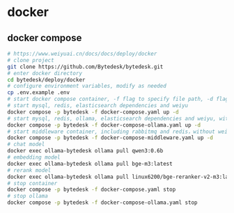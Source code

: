 <!--
 * @Author: jackning 270580156@qq.com
 * @Date: 2024-03-12 10:21:18
 * @LastEditors: jackning 270580156@qq.com
 * @LastEditTime: 2025-05-14 18:19:39
 * @Description: bytedesk.com https://github.com/Bytedesk/bytedesk
 *   Please be aware of the BSL license restrictions before installing Bytedesk IM – 
 *  selling, reselling, or hosting Bytedesk IM as a service is a breach of the terms and automatically terminates your rights under the license.
 *  Business Source License 1.1: https://github.com/Bytedesk/bytedesk/blob/main/LICENSE 
 *  contact: 270580156@qq.com 
 *  联系：270580156@qq.com
 * Copyright (c) 2024 by bytedesk.com, All Rights Reserved. 
-->
# docker

## docker compose

```bash
# https://www.weiyuai.cn/docs/docs/deploy/docker
# clone project
git clone https://github.com/Bytedesk/bytedesk.git
# enter docker directory
cd bytedesk/deploy/docker
# configure environment variables, modify as needed
cp .env.example .env
# start docker compose container, -f flag to specify file path, -d flag to start container in background mode
# start mysql, redis, elasticsearch dependencies and weiyu
docker compose -p bytedesk -f docker-compose.yaml up -d
# start mysql, redis, ollama, elasticsearch dependencies and weiyu, with ollama
docker compose -p bytedesk -f docker-compose-ollama.yaml up -d
# start middleware container, including rabbitmq and redis，without weiyu
docker compose -p bytedesk -f docker-compose-middleware.yaml up -d
# chat model
docker exec ollama-bytedesk ollama pull qwen3:0.6b
# embedding model
docker exec ollama-bytedesk ollama pull bge-m3:latest
# rerank model
docker exec ollama-bytedesk ollama pull linux6200/bge-reranker-v2-m3:latest
# stop container
docker compose -p bytedesk -f docker-compose.yaml stop
# stop ollama
docker compose -p bytedesk -f docker-compose-ollama.yaml stop
```
